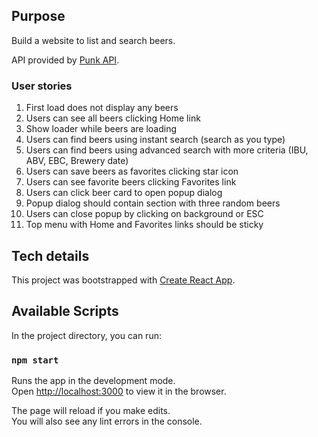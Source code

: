 ## Purpose
Build a website to list and search beers.

API provided by [Punk API](https://punkapi.com/documentation/v2).

### User stories
1. First load does not display any beers
1. Users can see all beers clicking Home link
1. Show loader while beers are loading
1. Users can find beers using instant search (search as you type)
1. Users can find beers using advanced search with more criteria (IBU, ABV, EBC, Brewery date)
1. Users can save beers as favorites clicking star icon
1. Users can see favorite beers clicking Favorites link
1. Users can click beer card to open popup dialog
1. Popup dialog should contain section with three random beers
1. Users can close popup by clicking on background or ESC
1. Top menu with Home and Favorites links should be sticky


## Tech details
This project was bootstrapped with [Create React App](https://github.com/facebook/create-react-app).

## Available Scripts
In the project directory, you can run:

### `npm start`

Runs the app in the development mode.<br />
Open [http://localhost:3000](http://localhost:3000) to view it in the browser.

The page will reload if you make edits.<br />
You will also see any lint errors in the console.
